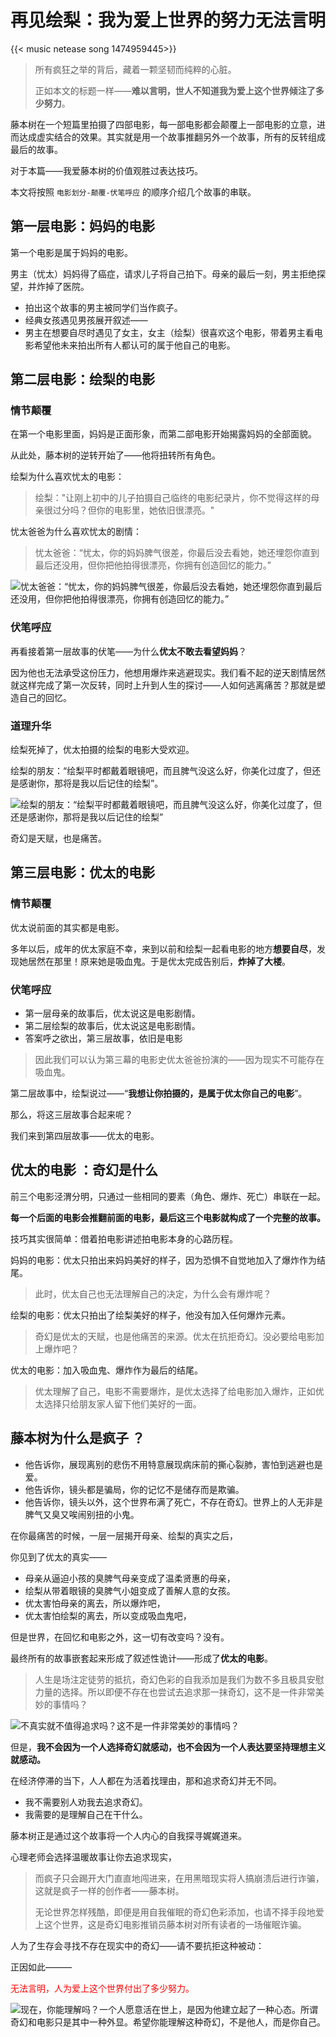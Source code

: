 # 再见绘梨：我为爱上世界的努力无法言明


{{< music netease song 1474959445>}}

> 所有疯狂之举的背后，藏着一颗坚韧而纯粹的心脏。
>
>正如本文的标题一样——**难以言明，世人不知道我为爱上这个世界倾注了多少努力**。

藤本树在一个短篇里拍摄了四部电影，每一部电影都会颠覆上一部电影的立意，进而达成虚实结合的效果。其实就是用一个故事推翻另外一个故事，所有的反转组成最后的故事。

对于本篇——我爱藤本树的价值观胜过表达技巧。

本文将按照 `电影划分-颠覆-伏笔呼应` 的顺序介绍几个故事的串联。

## 第一层电影：妈妈的电影

第一个电影是属于妈妈的电影。

男主（忧太）妈妈得了癌症，请求儿子将自己拍下。母亲的最后一刻，男主拒绝探望，并炸掉了医院。

- 拍出这个故事的男主被同学们当作疯子。
- 经典女孩遇见男孩展开叙述——
- 男主在想要自尽时遇见了女主，女主（绘梨）很喜欢这个电影，带着男主看电影希望他未来拍出所有人都认可的属于他自己的电影。

## 第二层电影：绘梨的电影

### 情节颠覆

在第一个电影里面，妈妈是正面形象，而第二部电影开始揭露妈妈的全部面貌。

从此处，藤本树的逆转开始了——他将扭转所有角色。

绘梨为什么喜欢忧太的电影：

> 绘梨："让刚上初中的儿子拍摄自己临终的电影纪录片，你不觉得这样的母亲很过分吗？但你的电影里，她依旧很漂亮。"

忧太爸爸为什么喜欢忧太的剧情：

> 忧太爸爸：“忧太，你的妈妈脾气很差，你最后没去看她，她还埋怨你直到最后还没用，但你把他拍得很漂亮，你拥有创造回忆的能力。”

![忧太爸爸：“忧太，你的妈妈脾气很差，你最后没去看她，她还埋怨你直到最后还没用，但你把他拍得很漂亮，你拥有创造回忆的能力。”](/img/再见绘梨.zh-cn-20240523115422923.webp)

### 伏笔呼应

再看接着第一层故事的伏笔——为什么**优太不敢去看望妈妈**？

因为他也无法承受这份压力，他想用爆炸来逃避现实。我们看不起的逆天剧情居然就这样完成了第一次反转，同时上升到人生的探讨——人如何逃离痛苦？那就是塑造自己的回忆。

### 道理升华

绘梨死掉了，优太拍摄的绘梨的电影大受欢迎。

绘梨的朋友：“绘梨平时都戴着眼镜吧，而且脾气没这么好，你美化过度了，但还是感谢你，那将是我以后记住的绘梨”。

![绘梨的朋友：“绘梨平时都戴着眼镜吧，而且脾气没这么好，你美化过度了，但还是感谢你，那将是我以后记住的绘梨”](/img/再见绘梨.zh-cn-20240523115442574.webp)

奇幻是天赋，也是痛苦。
## 第三层电影：优太的电影

### 情节颠覆

优太说前面的其实都是电影。

多年以后，成年的优太家庭不幸，来到以前和绘梨一起看电影的地方**想要自尽**，发现她居然在那里！原来她是吸血鬼。于是优太完成告别后，**炸掉了大楼**。

### 伏笔呼应

- 第一层母亲的故事后，优太说这是电影剧情。
- 第二层绘梨的故事后，优太说这是电影剧情。
- 答案呼之欲出，第三层故事，依旧是电影

> 因此我们可以认为第三幕的电影史优太爸爸扮演的——因为现实不可能存在吸血鬼。

第二层故事中，绘梨说过——“**我想让你拍摄的，是属于优太你自己的电影**”。

那么，将这三层故事合起来呢？

我们来到第四层故事——优太的电影。

## 优太的电影 ：奇幻是什么

前三个电影泾渭分明，只通过一些相同的要素（角色、爆炸、死亡）串联在一起。

**每一个后面的电影会推翻前面的电影，最后这三个电影就构成了一个完整的故事。**

技巧其实很简单：借着拍电影讲述拍电影本身的心路历程。

妈妈的电影：优太只拍出来妈妈美好的样子，因为恐惧不自觉地加入了爆炸作为结尾。

> 此时，优太自己也无法理解自己的决定，为什么会有爆炸呢？

绘梨的电影：优太只拍出了绘梨美好的样子，他没有加入任何爆炸元素。

> 奇幻是优太的天赋，也是他痛苦的来源。优太在抗拒奇幻。没必要给电影加上爆炸吧？

优太的电影：加入吸血鬼、爆炸作为最后的结尾。

> 优太理解了自己，电影不需要爆炸，是优太选择了给电影加入爆炸，正如优太选择只给朋友家人留下他们美好的一面。

## 藤本树为什么是疯子 ？

- 他告诉你，展现离别的悲伤不用特意展现病床前的撕心裂肺，害怕到逃避也是爱。
- 他告诉你，镜头都是骗局，你的记忆不是储存而是欺骗。
- 他告诉你，镜头以外，这个世界布满了死亡，不存在奇幻。世界上的人无非是脾气又臭又唉闹别扭的小鬼。

在你最痛苦的时候，一层一层揭开母亲、绘梨的真实之后，

你见到了优太的真实——

- 母亲从逼迫小孩的臭脾气母亲变成了温柔贤惠的母亲，
-  绘梨从带着眼镜的臭脾气小姐变成了善解人意的女孩。
- 优太害怕母亲的离去，所以爆炸吧，
- 优太害怕绘梨的离去，所以变成吸血鬼吧，

但是世界，在回忆和电影之外，这一切有改变吗？没有。

最终所有的故事嵌套起来形成了叙述性诡计——形成了**优太的电影**。

> 人生是场注定徒劳的抵抗，奇幻色彩的自我添加是我们为数不多且极具安慰力量的选择。所以即便不存在也尝试去追求那一抹奇幻，这不是一件非常美妙的事情吗？

![不真实就不值得追求吗？这不是一件非常美妙的事情吗？](/img/再见绘梨.zh-cn-20240523115506321.webp)

但是，**我不会因为一个人选择奇幻就感动，也不会因为一个人表达要坚持理想主义就感动。**

在经济停滞的当下，人人都在为活着找理由，那和追求奇幻并无不同。

- 我不需要别人劝我去追求奇幻。
- 我需要的是理解自己在干什么。

藤本树正是通过这个故事将一个人内心的自我探寻娓娓道来。

心理老师会选择温暖故事让你去追求现实，

> 而疯子只会踢开大门直直地闯进来，在用黑暗现实将人搞崩溃后进行诈骗，这就是疯子一样的创作者——藤本树。
> 
> 无论世界怎样残酷，即便是用自我催眠的奇幻色彩添加，也请不择手段地爱上这个世界，这是奇幻电影推销员藤本树对所有读者的一场催眠诈骗。

人为了生存会寻找不存在现实中的奇幻——请不要抗拒这种被动：

正因如此———

<font color="#ff0000">无法言明，人为爱上这个世界付出了多少努力。</font>

![现在，你能理解吗？一个人愿意活在世上，是因为他建立起了一种心态。所谓奇幻和电影只是其中一种外显。希望你能理解这种奇幻，不是他人，而是你自己。](/img/再见绘梨.zh-cn-20240523115526326.webp)


